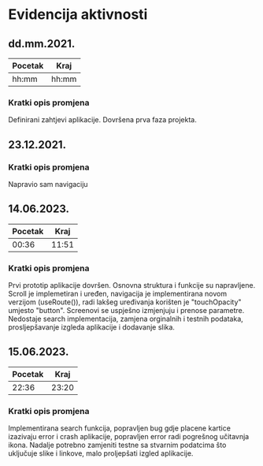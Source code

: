 # Evidencija aktivnosti
## dd.mm.2021.
Pocetak | Kraj
------- | ----
hh:mm   | hh:mm
### Kratki opis promjena
Definirani zahtjevi aplikacije.
Dovršena prva faza projekta.

## 23.12.2021.
### Kratki opis promjena
Napravio sam navigaciju


## 14.06.2023.
Pocetak | Kraj
------- | ----
00:36   | 11:51
### Kratki opis promjena
Prvi prototip aplikacije dovršen.
Osnovna struktura i funkcije su napravljene.
Scroll je implemetiran i uređen, navigacija je implementirana novom
verzijom (useRoute()), radi lakšeg uređivanja korišten je "touchOpacity"
umjesto "button". Screenovi se uspješno izmjenjuju i prenose parametre.
Nedostaje search implementacija, zamjena orginalnih
 i testnih podataka, prosljepšavanje izgleda aplikacije
i dodavanje slika.


## 15.06.2023.
Pocetak | Kraj
------- | ----
22:36   | 23:20
### Kratki opis promjena
Implementirana search funkcija, popravljen bug gdje placene kartice 
izazivaju error i crash aplikacije, popravljen error radi pogrešnog
učitavnja ikona.
Nadalje potrebno zamjeniti testne sa stvarnim podatcima što uključuje
slike i linkove, malo proljepšati izgled aplikacije.
